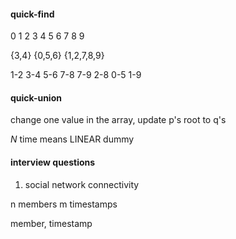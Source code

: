 #### quick-find

0 1 2 3 4 5 6 7 8 9

{3,4} {0,5,6} {1,2,7,8,9}

1-2
3-4
5-6
7-8
7-9
2-8
0-5
1-9


#### quick-union

change one value in the array, update p's root to q's

_N_ time means LINEAR dummy


#### interview questions

1. social network connectivity

n members
m timestamps

member, timestamp
